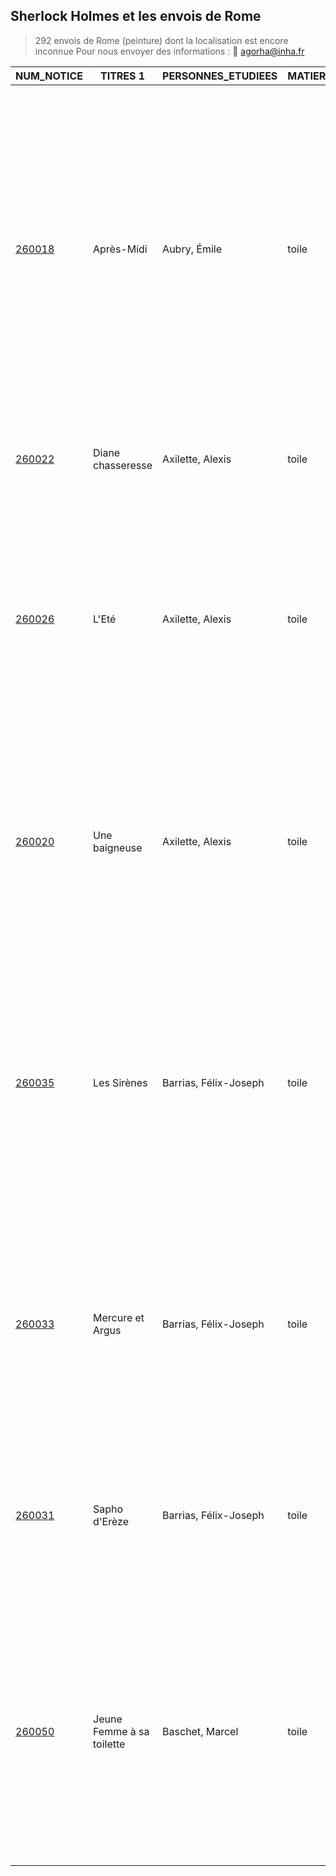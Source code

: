 ## Sherlock Holmes et les envois de Rome

> 292 envois de Rome (peinture) dont la localisation est encore inconnue
> Pour nous envoyer des informations : :email: [agorha@inha.fr](:email:)

| NUM_NOTICE 	| TITRES 1 	| PERSONNES_ETUDIEES 	| MATIERES_ET_TECHNIQUES 	| DATE_CREATION 	| TYPE_ENVOI 	| COMM_HIST 	|
|-	|-	|-	|-	|-	|-	|-	|
| [260018](https://agorha.inha.fr/inhaprod/ark:/54721/003260018) 	| Après-Midi 	| Aubry, Émile 	| toile 	| 1908 	| envoi réglementaire 	| Exposé achevé à la Villa Médicis au courant du mois de mai 1909 et à l'École des beaux-arts au début du mois de juillet. Exposé au Salon des Artistes Français de 1910 où l'envoi remporte une médaille de 3e classe. Malgré les recommandations de l'Académie des beaux-arts et du directeur de la Villa Médicis, le tableau ne sera pas acheté par l'administration des beaux-arts. Passé en vente à Auxerre en 1998. 	|
| [260022](https://agorha.inha.fr/inhaprod/ark:/54721/003260022) 	| Diane chasseresse 	| Axilette, Alexis 	| toile 	| 1886 	| citation 	| Envoi supplémentaire exécuté en 1ère année. Exposé à l'École des beaux-arts en octobre 1887. 	|
| [260026](https://agorha.inha.fr/inhaprod/ark:/54721/003260026) 	| L'Eté 	| Axilette, Alexis 	| toile 	| 18 avril 1890 	| envoi réglementaire 	| Exposé inachevé à Rome en juillet 1890, remis directement par l'auteur à Paris pour l'époque de l'exposition des envois à Paris. Exposé achevé à l'École des beaux-arts en octobre 1890. Médaille de 2e classe au Salon de 1891, acheté par l'État. Non localisé à l'heure actuelle. 	|
| [260020](https://agorha.inha.fr/inhaprod/ark:/54721/003260020) 	| Une baigneuse 	| Axilette, Alexis 	| toile 	| 7 avril 1887 	| envoi réglementaire 	| Le 7 avril 1887, la Baigneuse est en " cours d'exécution " (État des envois, 1887, peinture). Exposée achevée à Rome à la fin du mois de juin 1887, expédiée à Paris par colis officiel en août 1887, exposée à l'École des beaux-arts au courant du mois d'octobre. 	|
| [260035](https://agorha.inha.fr/inhaprod/ark:/54721/003260035) 	| Les Sirènes 	| Barrias, Félix-Joseph 	| toile 	| 1847 	| envoi réglementaire 	| Envoi supplémentaire exécuté en 3e année. Exposé à Rome en avril (retard de l'ouverture de l'exposition en raison des événements politiques à Rome), expédié à Paris directement par l'artiste pour l'époque de l'exposition des envois à l?École des beaux-arts (exposé ?). Exposé au Salon de 1849. 	|
| [260033](https://agorha.inha.fr/inhaprod/ark:/54721/003260033) 	| Mercure et Argus 	| Barrias, Félix-Joseph 	| toile 	| 1846 	| citation 	| Envoi non réglementaire exécuté en 2e année : l'artiste a remplacé l'étude peinte d'une figure nue par un tableau composé. Exposé à Rome en avril 1847, expédié à Paris le 25 juin suivant pour l'exposition des envois à l'École des beaux-arts (exposé). 	|
| [260031](https://agorha.inha.fr/inhaprod/ark:/54721/003260031) 	| Sapho d'Erèze 	| Barrias, Félix-Joseph 	| toile 	| 1845 	| envoi réglementaire 	| Envoi réglementaire de 1ère année. Exposé à Rome en avril, expédié à Paris le 14 juillet 1846 pour l'exposition des envois à l'École des beaux-arts (exposé). Exposé au Salon de 1847. 	|
| [260050](https://agorha.inha.fr/inhaprod/ark:/54721/003260050) 	| Jeune Femme à sa toilette 	| Baschet, Marcel 	| toile 	| 18 mars 1886 	| envoi réglementaire 	| Au mois de mars 1886, l'envoi de Baschet est en cours d'exécution ainsi que l'indique Ernest Hébert à l'Académie dans son état des envois des pensionnaires (Archives de l'Académie des beaux-arts, 5 E 59). Exposé achevé à Rome en juin 1886 et à l'Ecole des beaux-arts au courant du mois d'octobre. 	|
